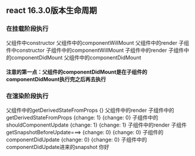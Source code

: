 ## react 16.3.0版本生命周期

### 在挂载阶段执行
父组件中constructor
父组件中的componentWillMount
父组件中的render
子组件中constructor
子组件中的componentWillMount
子组件中的render
子组件中的componentDidMount
父组件中的componentDidMount


#### 注意的第一点：父组件的componentDidMount是在子组件的componentDidMount执行完之后再去执行

### 在渲染阶段执行

父组件中的getDerivedStateFromProps {} 
父组件中的render
子组件中的getDerivedStateFromProps {change: 1} {change: 0}
子组件中的shouldComponentUpdate {change: 1} {change: 1}
子组件中的render
子组件getSnapshotBeforeUpdate===> {change: 0} {change: 0}
子组件的componentDidUpdate {change: 0} {change: 0} 子组件中的componentDidUpdate进来的snapshot 你好


